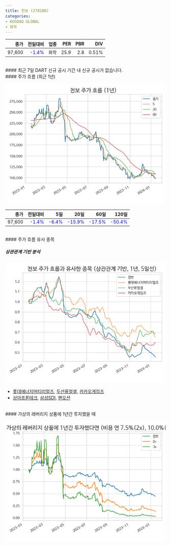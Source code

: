 ```yaml
---
title: 천보 (278280)
categories:
- KOSDAQ GLOBAL
- 화학
---
```


|**종가**|**전일대비**|**업종**|**PER**|**PBR**|**DIV**|
|-------:|-----------:|-------:|------:|------:|------:|
|97,600|<span style="color: blue">-1.4%</span>|화학|25.9|2.8|0.51%|

<!-- more -->

<br>
#### 최근 7일 DART 신규 공시
기간 내 신규 공시가 없습니다.

<br>
#### 주가 흐름 (최근 1년)

![278280](/assets/images/stock/278280.png)

|**종가**|**전일대비**|**5일**|**20일**|**60일**|**120일**|
|---:|-------:|--:|---:|---:|----:|
|97,600|<span style="color: blue">-1.4%</span>|<span style="color: blue">-6.4%</span>|<span style="color: blue">-15.9%</span>|<span style="color: blue">-17.5%</span>|<span style="color: blue">-50.4%</span>|

<br>
#### 주가 흐름 유사 종목

##### 상관관계 기반 분석

![278280](/assets/images/stock/278280_corr.png)
- [롯데에너지머티리얼즈](/020150/), [두산퓨얼셀](/336260/), [카카오게임즈](/293490/)
- [상아프론테크](/089980/), [삼성SDI](/006400/), [팬오션](/028670/)

<br>
#### 가상의 레버리지 상품에 1년간 투자했을 때

![278280](/assets/images/stock/278280_2x.png)